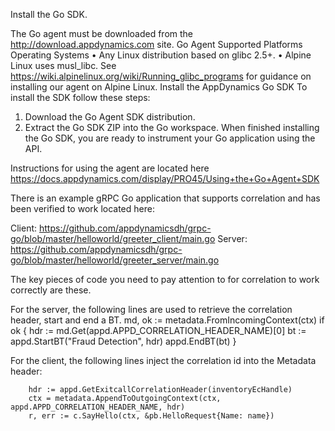 Install the Go SDK.

The Go agent must be downloaded from the http://download.appdynamics.com site.
Go Agent Supported Platforms
Operating Systems
•	Any Linux distribution based on glibc 2.5+.
•	Alpine Linux uses musl_libc. See https://wiki.alpinelinux.org/wiki/Running_glibc_programs for guidance on installing our agent on Alpine Linux.
Install the AppDynamics Go SDK
To install the SDK follow these steps:
1.	Download the Go Agent SDK distribution. 
2.	Extract the Go SDK ZIP into the Go workspace. 
When finished installing the Go SDK, you are ready to instrument your Go application using the API.

Instructions for using the agent are located here
https://docs.appdynamics.com/display/PRO45/Using+the+Go+Agent+SDK

There is an example gRPC Go application that supports correlation and has been verified to work located here:

Client: https://github.com/appdynamicsdh/grpc-go/blob/master/helloworld/greeter_client/main.go
Server: https://github.com/appdynamicsdh/grpc-go/blob/master/helloworld/greeter_server/main.go


The key pieces of code you need to pay attention to for correlation to work correctly are these.

For the server, the following lines are used to retrieve the correlation header, start and end a BT.
	md, ok := metadata.FromIncomingContext(ctx)
	if ok {
		hdr := md.Get(appd.APPD_CORRELATION_HEADER_NAME)[0]
		bt := appd.StartBT("Fraud Detection", hdr)
		appd.EndBT(bt)
	}
  
For the client, the following lines inject the correlation id into the Metadata header:

		hdr := appd.GetExitcallCorrelationHeader(inventoryEcHandle)
		ctx = metadata.AppendToOutgoingContext(ctx, appd.APPD_CORRELATION_HEADER_NAME, hdr)
		r, err := c.SayHello(ctx, &pb.HelloRequest{Name: name})
